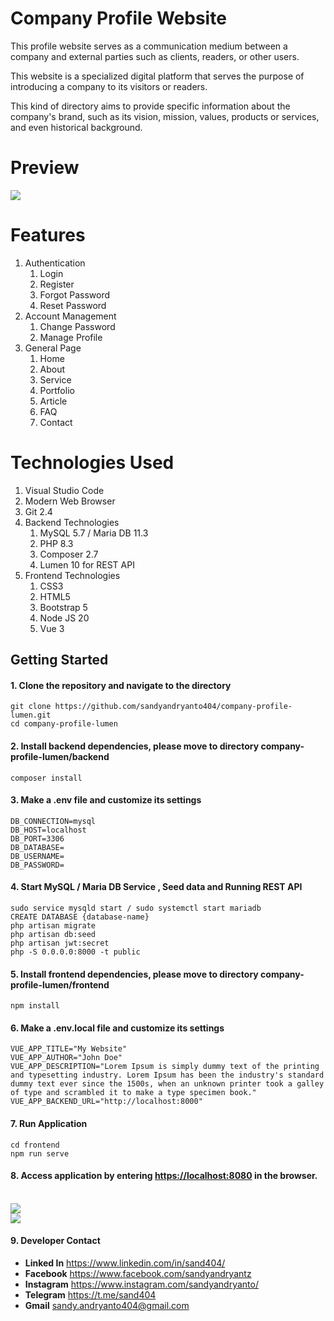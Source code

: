 # Company Profile Website

<p>
   This profile website serves as a communication medium between a company and external parties such as clients, readers, or other users. 
</p>
<p>
	This website is a specialized digital platform that serves the purpose of introducing a company to its visitors or readers. 
</p>
<p>
	This kind of directory aims to provide specific information about the company's brand, such as its vision, mission, values, products or services, and even historical background.
</p> 

# Preview

<img src="screenshots/home.png">


# Features

<ol type="1">
	<li>
		Authentication
		<ol type="1">
			<li>Login</li>
			<li>Register</li>
			<li>Forgot Password</li>
			<li>Reset Password</li>
		</ol>
	</li>
	<li>
		Account Management
		<ol type="1">
			<li>Change Password</li>
			<li>Manage Profile</li>
		</ol>
	</li>
	<li>
		General Page
		<ol type="1">
			<li>Home</li>
			<li>About</li>
			<li>Service</li>
			<li>Portfolio</li>
			<li>Article</li>
			<li>FAQ</li>
			<li>Contact</li>
		</ol>
	</li>
</ol>

# Technologies Used

<ol type="1">
	<li>Visual Studio Code</li>
	<li>Modern Web Browser</li>
	<li>Git 2.4</li>
	<li>
		Backend Technologies
		<ol type="1">
			<li>MySQL 5.7 / Maria DB 11.3</li>
			<li>PHP 8.3</li>
			<li>Composer 2.7</li>
			<li>Lumen 10 for REST API </li>
		</ol>
	</li>
	<li>
		Frontend Technologies
		<ol type="1">
			<li>CSS3</li>
			<li>HTML5</li>
			<li>Bootstrap 5</li>
			<li>Node JS 20</li>
			<li>Vue 3</li>
		</ol>
	</li>
</ol>

## Getting Started
#### 1. Clone the repository and navigate to the directory
```shell
git clone https://github.com/sandyandryanto404/company-profile-lumen.git
cd company-profile-lumen
```

#### 2. Install backend dependencies, please move to directory company-profile-lumen/backend
```shell
composer install
```

#### 3. Make a .env file and customize its settings 
```shell
DB_CONNECTION=mysql
DB_HOST=localhost
DB_PORT=3306
DB_DATABASE=
DB_USERNAME=
DB_PASSWORD=
```

#### 4. Start MySQL / Maria DB Service , Seed data and Running REST API
```shell
sudo service mysqld start / sudo systemctl start mariadb
CREATE DATABASE {database-name}
php artisan migrate
php artisan db:seed
php artisan jwt:secret
php -S 0.0.0.0:8000 -t public
```

#### 5. Install frontend dependencies, please move to directory company-profile-lumen/frontend
```shell
npm install
```

#### 6. Make a .env.local file and customize its settings 
```shell
VUE_APP_TITLE="My Website"
VUE_APP_AUTHOR="John Doe"
VUE_APP_DESCRIPTION="Lorem Ipsum is simply dummy text of the printing and typesetting industry. Lorem Ipsum has been the industry's standard dummy text ever since the 1500s, when an unknown printer took a galley of type and scrambled it to make a type specimen book."
VUE_APP_BACKEND_URL="http://localhost:8000"
```

#### 7. Run Application 
```shell
cd frontend
npm run serve
```

#### 8. Access application by entering [https://localhost:8080](https://localhost:8080) in the browser.

<br/>
<img src="screenshots/article.png">
</br>
<img src="screenshots/service.png">

#### 9. Developer Contact
<ul>
	<li>
		<strong>Linked In</strong> <a target="_blank" href="https://www.linkedin.com/in/sand404/">https://www.linkedin.com/in/sand404/</a>
	</li>
	<li>
		<strong>Facebook</strong> <a target="_blank" href="https://www.facebook.com/sandyandryantz">https://www.facebook.com/sandyandryantz</a>
	</li>
	<li>
		<strong>Instagram</strong> <a target="_blank" href="https://www.instagram.com/sandyandryanto/">https://www.instagram.com/sandyandryanto/</a>
	</li>
	<li>
		<strong>Telegram</strong> <a target="_blank" href="https://t.me/sand404">https://t.me/sand404</a>
	</li>
	<li>
		<strong>Gmail</strong> <a  href="mailto:sandy.andryanto404@gmail.com">sandy.andryanto404@gmail.com</a>
	</li>
</ul>